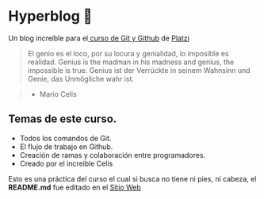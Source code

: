 # Hyperblog 💚
Un blog increíble para el[ curso de Git y Github](https://platzi.com/cursos/git-github/ " curso de Git y Github") de [Platzi](https://platzi.com/ "Platzi")
> El genio es el loco, por su locura y genialidad, lo imposible es realidad.
Genius is the madman in his madness and genius, the impossible is true.
Genius ist der Verrückte in seinem Wahnsinn und Genie, das Unmögliche wahr ist.

> - Mario Celis

## Temas de este curso. 
* Todos los comandos de Git.
* El flujo de trabajo en Github.
* Creación de ramas y colaboración entre programadores.
* Creado por el increible Celis 

Esto es una práctica del curso el cual si busca no tiene ni pies, ni cabeza, el **README.md**  fue editado en el [Sitio Web](https://pandao.github.io/editor.md/en.html)